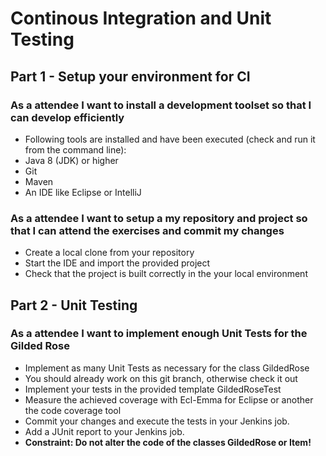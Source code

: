 # Continous Integration and Unit Testing

## Part 1 - Setup your environment for CI
### As a attendee I want to install a development toolset so that I can develop efficiently
- Following tools are installed and have been executed (check and run it from the command line):
 - Java 8 (JDK) or higher
 - Git
 - Maven
 - An IDE like Eclipse or IntelliJ

### As a attendee I want to setup a my repository and project so that I can attend the exercises and commit my changes
- Create a local clone from your repository
- Start the IDE and import the provided project
- Check that the project is built correctly in the your local environment

## Part 2 - Unit Testing
### As a attendee I want to implement enough Unit Tests for the Gilded Rose
- Implement as many Unit Tests as necessary for the class GildedRose
- You should already work on this git branch, otherwise check it out
- Implement your tests in the provided template GildedRoseTest
- Measure the achieved coverage with Ecl-Emma for Eclipse or another the code coverage tool
- Commit your changes and execute the tests in your Jenkins job.
- Add a JUnit report to your Jenkins job.
- **Constraint: Do not alter the code of the classes GildedRose or Item!**

